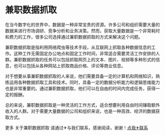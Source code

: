 # 兼职数据抓取

在当今数字化的世界中，数据是一种非常宝贵的资源。许多公司和组织需要大量的数据来进行市场调研、竞争分析和业务决策。然而，获取大量数据是一个非常耗时和费力的工作，很多公司选择通过兼职数据抓取的方式来解决这个问题。

兼职数据抓取是指利用网络爬虫等技术手段，从互联网上抓取各种数据信息的工作。这种工作无需固定办公地点和固定工作时间，非常适合需要灵活工作安排的人群。兼职数据抓取的任务可以包括抓取网页上的文本、图片、视频等多种形式的信息，也可以包括从各种网站上抓取商品价格、评论等商业信息。

对于想要从事兼职数据抓取的人来说，他们需要具备一定的计算机和网络知识，熟练运用各种数据抓取工具和技术。同时，具备一定的数据分析能力和逻辑思维能力也是非常重要的。通过兼职数据抓取，他们可以在自由的时间内完成任务，获得一定的报酬。

总的来说，兼职数据抓取是一种灵活的工作方式，适合想要利用自由时间赚取额外收入的人群。对于需要大量数据的公司和组织来说，也是一种高效、经济的数据获取方式。

更多 关于兼职数据抓取 请通过✈与我们联系，感谢阅读，谢谢！[点我✈联系](https://add.k02.cc)